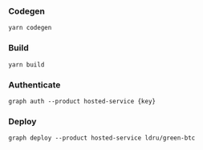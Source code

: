 ### Codegen
`yarn codegen`

### Build
`yarn build`

### Authenticate
`graph auth --product hosted-service {key}`

### Deploy
`graph deploy --product hosted-service ldru/green-btc`
